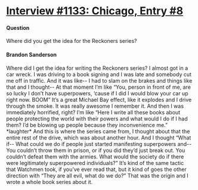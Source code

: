 # [Interview #1133: Chicago, Entry #8](https://www.theoryland.com/intvmain.php?i=1133#8)

#### Question

Where did you get the idea for the Reckoners series?

#### Brandon Sanderson

Where did I get the idea for writing the Reckoners series? I almost got in a car wreck. I was driving to a book signing and I was late and somebody cut me off in traffic. And it was like-- I had to slam on the brakes and things like that and I thought-- At that moment I’m like “You, person in front of me, are so lucky I don’t have superpowers, ‘cause if I did I would blow your car up right now. BOOM” It’s a great Michael Bay effect, like it explodes and I drive through the smoke. It was really awesome I remember it. And then I was immediately horrified, right? I’m like “Here I write all these books about people protecting the world with their powers and what would I do if I had them? I’d be blowing up people because they inconvenience me.” \*laughter\* And this is where the series came from, I thought about that the entire rest of the drive, which was about another hour. And I thought “What if-- What could we do if people just started manifesting superpowers and-- You couldn’t throw them in prison, or if you did they’d just break out. You couldn’t defeat them with the armies. What would the society do if there were legitimately superpowered individuals?” It’s kind of the same tactic that Watchmen took, if you’ve ever read that, but it kind of goes the other direction with “They are all evil, what do we do?” That was the origin and I wrote a whole book series about it.

